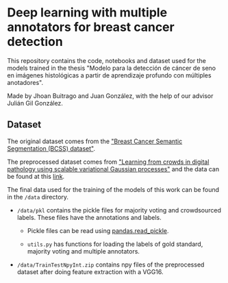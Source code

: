 # Deep learning with multiple annotators for breast cancer detection

This repository contains the code, notebooks and dataset used for the models trained in the thesis
"Modelo para la detección de cáncer de seno en imágenes histológicas a
partir de aprendizaje profundo con múltiples anotadores".

Made by Jhoan Buitrago and Juan González, with the help of our advisor Julián Gil González.

## Dataset

The original dataset comes from the ["Breast Cancer Semantic Segmentation (BCSS) dataset"](https://github.com/PathologyDataScience/BCSS).

The preprocessed dataset comes from ["Learning from crowds in digital pathology using scalable variational Gaussian processes"](https://github.com/wizmik12/crowdsourcing-digital-pathology-GPs) and the data can be found at this [link](https://drive.google.com/drive/folders/1yWT1aaQLiZAkAomtAdFlqlVWnRkhNrCu).

The final data used for the training of the models of this work can be found in the `/data` directory.

- `/data/pkl` contains the pickle files for majority voting and crowdsourced labels. These files have the annotations and labels.

    - Pickle files can be read using [pandas.read_pickle](https://pandas.pydata.org/docs/reference/api/pandas.read_pickle.html).
    
    - `utils.py` has functions for loading the labels of gold standard, majority voting and multiple annotators.

- `/data/TrainTestNpyInt.zip` contains npy files of the preprocessed dataset after doing feature extraction with a VGG16.
